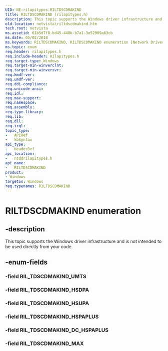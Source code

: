 ```yaml
---
UID: NE:rilapitypes.RILTDSCDMAKIND
title: RILTDSCDMAKIND (rilapitypes.h)
description: This topic supports the Windows driver infrastructure and is not intended to be used directly from your code.
old-location: netvista\riltdscdmakind.htm
tech.root: netvista
ms.assetid: 61b5d7f8-bd45-448b-b7a1-3e52909a63cb
ms.date: 05/02/2018
ms.keywords: RILTDSCDMAKIND, RILTDSCDMAKIND enumeration [Network Drivers Starting with Windows Vista], RIL_TDSCDMAKIND_DC_HSPAPLUS, RIL_TDSCDMAKIND_HSDPA, RIL_TDSCDMAKIND_HSPAPLUS, RIL_TDSCDMAKIND_HSUPA, RIL_TDSCDMAKIND_MAX, netvista.riltdscdmakind, ntddrilapitypes/RILTDSCDMAKIND, ntddrilapitypes/RIL_TDSCDMAKIND_DC_HSPAPLUS, ntddrilapitypes/RIL_TDSCDMAKIND_HSDPA, ntddrilapitypes/RIL_TDSCDMAKIND_HSPAPLUS, ntddrilapitypes/RIL_TDSCDMAKIND_HSUPA, ntddrilapitypes/RIL_TDSCDMAKIND_MAX
ms.topic: enum
req.header: rilapitypes.h
req.include-header: Rilapitypes.h
req.target-type: Windows
req.target-min-winverclnt: 
req.target-min-winversvr: 
req.kmdf-ver: 
req.umdf-ver: 
req.ddi-compliance: 
req.unicode-ansi: 
req.idl: 
req.max-support: 
req.namespace: 
req.assembly: 
req.type-library: 
req.lib: 
req.dll: 
req.irql: 
topic_type:
-	APIRef
-	kbSyntax
api_type:
-	HeaderDef
api_location:
-	ntddrilapitypes.h
api_name:
-	RILTDSCDMAKIND
product:
- Windows
targetos: Windows
req.typenames: RILTDSCDMAKIND
---
```


# RILTDSCDMAKIND enumeration


## -description


This topic supports the Windows driver infrastructure and is not intended to be used directly from your code.


## -enum-fields




### -field RIL_TDSCDMAKIND_UMTS


### -field RIL_TDSCDMAKIND_HSDPA


### -field RIL_TDSCDMAKIND_HSUPA


### -field RIL_TDSCDMAKIND_HSPAPLUS


### -field RIL_TDSCDMAKIND_DC_HSPAPLUS


### -field RIL_TDSCDMAKIND_MAX

